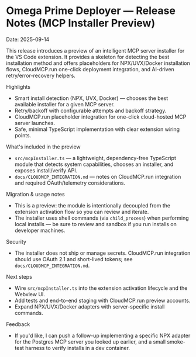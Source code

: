 # Omega Prime Deployer — Release Notes (MCP Installer Preview)

Date: 2025-09-14

This release introduces a preview of an intelligent MCP server installer for the VS Code extension. It provides a skeleton for detecting the best installation method and offers placeholders for NPX/UVX/Docker installation flows, CloudMCP.run one-click deployment integration, and AI-driven retry/error-recovery helpers.

Highlights
- Smart install detection (NPX, UVX, Docker) — chooses the best available installer for a given MCP server.
- Retry/backoff with configurable attempts and backoff strategy.
- CloudMCP.run placeholder integration for one-click cloud-hosted MCP server launches.
- Safe, minimal TypeScript implementation with clear extension wiring points.

What's included in the preview
- `src/mcpInstaller.ts` — a lightweight, dependency-free TypeScript module that detects system capabilities, chooses an installer, and exposes install/verify API.
- `docs/CLOUDMCP_INTEGRATION.md` — notes on CloudMCP.run integration and required OAuth/telemetry considerations.

Migration & usage notes
- This is a preview: the module is intentionally decoupled from the extension activation flow so you can review and iterate.
- The installer uses shell commands (via `child_process`) when performing local installs — be sure to review and sandbox if you run installs on developer machines.

Security
- The installer does not ship or manage secrets. CloudMCP.run integration should use OAuth 2.1 and short-lived tokens; see `docs/CLOUDMCP_INTEGRATION.md`.

Next steps
- Wire `src/mcpInstaller.ts` into the extension activation lifecycle and the Webview UI.
- Add tests and end-to-end staging with CloudMCP.run preview accounts.
- Expand NPX/UVX/Docker adapters with server-specific install commands.

Feedback
- If you'd like, I can push a follow-up implementing a specific NPX adapter for the Postgres MCP server you looked up earlier, and a small smoke-test harness to verify installs in a dev container.
